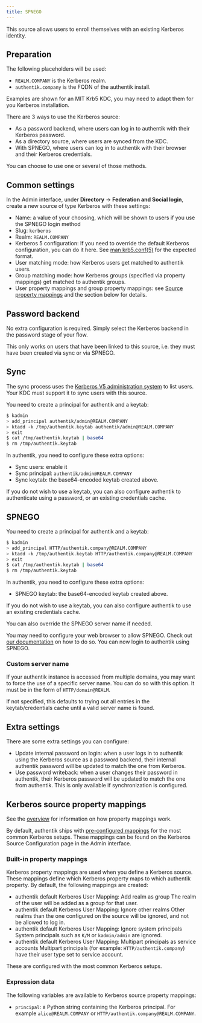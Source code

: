 ```yaml
---
title: SPNEGO
---
```


This source allows users to enroll themselves with an existing Kerberos identity.

## Preparation

The following placeholders will be used:

-   `REALM.COMPANY` is the Kerberos realm.
-   `authentik.company` is the FQDN of the authentik install.

Examples are shown for an MIT Krb5 KDC, you may need to adapt them for you Kerberos installation.

There are 3 ways to use the Kerberos source:

-   As a password backend, where users can log in to authentik with their Kerberos password.
-   As a directory source, where users are synced from the KDC.
-   With SPNEGO, where users can log in to authentik with their browser and their Kerberos credentials.

You can choose to use one or several of those methods.

## Common settings

In the Admin interface, under **Directory** -> **Federation and Social login**, create a new source of type Kerberos with these settings:

-   Name: a value of your choosing, which will be shown to users if you use the SPNEGO login method
-   Slug: `kerberos`
-   Realm: `REALM.COMPANY`
-   Kerberos 5 configuration: If you need to override the default Kerberos configuration, you can do it here. See [man krb5.conf(5)](https://web.mit.edu/kerberos/krb5-latest/doc/admin/conf_files/krb5_conf.html) for the expected format.
-   User matching mode: how Kerberos users get matched to authentik users.
-   Group matching mode: how Kerberos groups (specified via property mappings) get matched to authentik groups.
-   User property mappings and group property mappings: see [Source property mappings](../property-mappings/index.md) and the section below for details.

## Password backend

No extra configuration is required. Simply select the Kerberos backend in the password stage of your flow.

This only works on users that have been linked to this source, i.e. they must have been created via sync or via SPNEGO.

## Sync

The sync process uses the [Kerberos V5 administration system](https://web.mit.edu/kerberos/krb5-latest/doc/admin/database.html) to list users. Your KDC must support it to sync users with this source.

You need to create a principal for authentik and a keytab:

```bash
$ kadmin
> add_principal authentik/admin@REALM.COMPANY
> ktadd -k /tmp/authentik.keytab authentik/admin@REALM.COMPANY
> exit
$ cat /tmp/authentik.keytab | base64
$ rm /tmp/authentik.keytab
```

In authentik, you need to configure these extra options:

-   Sync users: enable it
-   Sync principal: `authentik/admin@REALM.COMPANY`
-   Sync keytab: the base64-encoded keytab created above.

If you do not wish to use a keytab, you can also configure authentik to authenticate using a password, or an existing credentials cache.

## SPNEGO

You need to create a principal for authentik and a keytab:

```bash
$ kadmin
> add_principal HTTP/authentik.company@REALM.COMPANY
> ktadd -k /tmp/authentik.keytab HTTP/authentik.company@REALM.COMPANY
> exit
$ cat /tmp/authentik.keytab | base64
$ rm /tmp/authentik.keytab
```

In authentik, you need to configure these extra options:

-   SPNEGO keytab: the base64-encoded keytab created above.

If you do not wish to use a keytab, you can also configure authentik to use an existing credentials cache.

You can also override the SPNEGO server name if needed.

You may need to configure your web browser to allow SPNEGO. Check out [our documentation](./browser.md) on how to do so. You can now login to authentik using SPNEGO.

### Custom server name

If your authentik instance is accessed from multiple domains, you may want to force the use of a specific server name. You can do so with this option. It must be in the form of `HTTP/domain@REALM`.

If not specified, this defaults to trying out all entries in the keytab/credentials cache until a valid server name is found.

## Extra settings

There are some extra settings you can configure:

-   Update internal password on login: when a user logs in to authentik using the Kerberos source as a password backend, their internal authentik password will be updated to match the one from Kerberos.
-   Use password writeback: when a user changes their password in authentik, their Kerberos password will be updated to match the one from authentik. This is only available if synchronization is configured.

## Kerberos source property mappings

See the [overview](../property-mappings/index.md) for information on how property mappings work.

By default, authentik ships with [pre-configured mappings](#built-in-property-mappings) for the most common Kerberos setups. These mappings can be found on the Kerberos Source Configuration page in the Admin interface.

### Built-in property mappings

Kerberos property mappings are used when you define a Kerberos source. These mappings define which Kerberos property maps to which authentik property. By default, the following mappings are created:

-   authentik default Kerberos User Mapping: Add realm as group
    The realm of the user will be added as a group for that user.
-   authentik default Kerberos User Mapping: Ignore other realms
    Other realms than the one configured on the source will be ignored, and not be allowed to log in.
-   authentik default Kerberos User Mapping: Ignore system principals
    System principals such as `K/M` or `kadmin/admin` are ignored.
-   authentik default Kerberos User Mapping: Multipart principals as service accounts
    Multipart principals (for example: `HTTP/authentik.company`) have their user type set to service account.

These are configured with the most common Kerberos setups.

### Expression data

The following variables are available to Kerberos source property mappings:

-   `principal`: a Python string containing the Kerberos principal. For example `alice@REALM.COMPANY` or `HTTP/authentik.company@REALM.COMPANY`.
